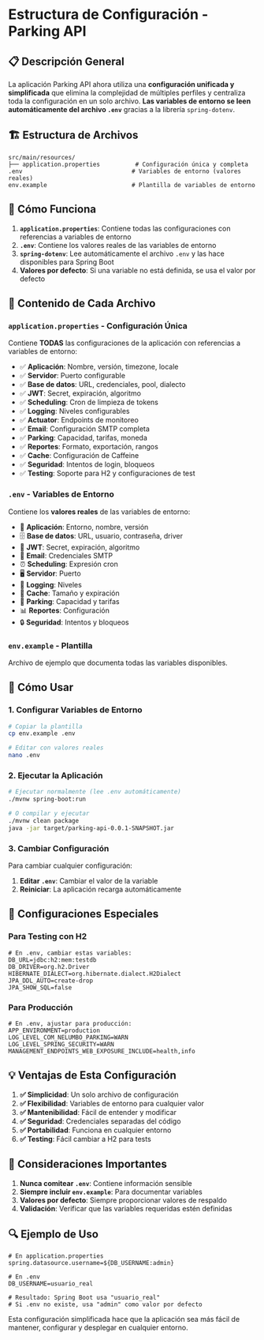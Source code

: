 # Estructura de Configuración - Parking API

## 📋 Descripción General

La aplicación Parking API ahora utiliza una **configuración unificada y simplificada** que elimina la complejidad de múltiples perfiles y centraliza toda la configuración en un solo archivo. **Las variables de entorno se leen automáticamente del archivo `.env`** gracias a la librería `spring-dotenv`.

## 🏗️ Estructura de Archivos

```
src/main/resources/
├── application.properties          # Configuración única y completa
.env                               # Variables de entorno (valores reales)
env.example                        # Plantilla de variables de entorno
```

## 🔄 Cómo Funciona

1. **`application.properties`**: Contiene todas las configuraciones con referencias a variables de entorno
2. **`.env`**: Contiene los valores reales de las variables de entorno
3. **`spring-dotenv`**: Lee automáticamente el archivo `.env` y las hace disponibles para Spring Boot
4. **Valores por defecto**: Si una variable no está definida, se usa el valor por defecto

## 📁 Contenido de Cada Archivo

### `application.properties` - Configuración Única
Contiene **TODAS** las configuraciones de la aplicación con referencias a variables de entorno:

- ✅ **Aplicación**: Nombre, versión, timezone, locale
- ✅ **Servidor**: Puerto configurable
- ✅ **Base de datos**: URL, credenciales, pool, dialecto
- ✅ **JWT**: Secret, expiración, algoritmo
- ✅ **Scheduling**: Cron de limpieza de tokens
- ✅ **Logging**: Niveles configurables
- ✅ **Actuator**: Endpoints de monitoreo
- ✅ **Email**: Configuración SMTP completa
- ✅ **Parking**: Capacidad, tarifas, moneda
- ✅ **Reportes**: Formato, exportación, rangos
- ✅ **Cache**: Configuración de Caffeine
- ✅ **Seguridad**: Intentos de login, bloqueos
- ✅ **Testing**: Soporte para H2 y configuraciones de test

### `.env` - Variables de Entorno
Contiene los **valores reales** de las variables de entorno:

- 🔧 **Aplicación**: Entorno, nombre, versión
- 🗄️ **Base de datos**: URL, usuario, contraseña, driver
- 🔐 **JWT**: Secret, expiración, algoritmo
- 📧 **Email**: Credenciales SMTP
- ⏰ **Scheduling**: Expresión cron
- 🖥️ **Servidor**: Puerto
- 📝 **Logging**: Niveles
- 💾 **Cache**: Tamaño y expiración
- 🚗 **Parking**: Capacidad y tarifas
- 📊 **Reportes**: Configuración
- 🔒 **Seguridad**: Intentos y bloqueos

### `env.example` - Plantilla
Archivo de ejemplo que documenta todas las variables disponibles.

## 🚀 Cómo Usar

### 1. Configurar Variables de Entorno

```bash
# Copiar la plantilla
cp env.example .env

# Editar con valores reales
nano .env
```

### 2. Ejecutar la Aplicación

```bash
# Ejecutar normalmente (lee .env automáticamente)
./mvnw spring-boot:run

# O compilar y ejecutar
./mvnw clean package
java -jar target/parking-api-0.0.1-SNAPSHOT.jar
```

### 3. Cambiar Configuración

Para cambiar cualquier configuración:

1. **Editar `.env`**: Cambiar el valor de la variable
2. **Reiniciar**: La aplicación recarga automáticamente

## 🔧 Configuraciones Especiales

### Para Testing con H2

```properties
# En .env, cambiar estas variables:
DB_URL=jdbc:h2:mem:testdb
DB_DRIVER=org.h2.Driver
HIBERNATE_DIALECT=org.hibernate.dialect.H2Dialect
JPA_DDL_AUTO=create-drop
JPA_SHOW_SQL=false
```

### Para Producción

```properties
# En .env, ajustar para producción:
APP_ENVIRONMENT=production
LOG_LEVEL_COM_NELUMBO_PARKING=WARN
LOG_LEVEL_SPRING_SECURITY=WARN
MANAGEMENT_ENDPOINTS_WEB_EXPOSURE_INCLUDE=health,info
```

## 💡 Ventajas de Esta Configuración

1. **✅ Simplicidad**: Un solo archivo de configuración
2. **✅ Flexibilidad**: Variables de entorno para cualquier valor
3. **✅ Mantenibilidad**: Fácil de entender y modificar
4. **✅ Seguridad**: Credenciales separadas del código
5. **✅ Portabilidad**: Funciona en cualquier entorno
6. **✅ Testing**: Fácil cambiar a H2 para tests

## 🚨 Consideraciones Importantes

1. **Nunca comitear `.env`**: Contiene información sensible
2. **Siempre incluir `env.example`**: Para documentar variables
3. **Valores por defecto**: Siempre proporcionar valores de respaldo
4. **Validación**: Verificar que las variables requeridas estén definidas

## 🔍 Ejemplo de Uso

```properties
# En application.properties
spring.datasource.username=${DB_USERNAME:admin}

# En .env
DB_USERNAME=usuario_real

# Resultado: Spring Boot usa "usuario_real"
# Si .env no existe, usa "admin" como valor por defecto
```

Esta configuración simplificada hace que la aplicación sea más fácil de mantener, configurar y desplegar en cualquier entorno.
